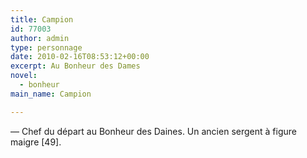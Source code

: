 ```yaml
---
title: Campion
id: 77003
author: admin
type: personnage
date: 2010-02-16T08:53:12+00:00
excerpt: Au Bonheur des Dames
novel:
  - bonheur
main_name: Campion

---
```

— Chef du départ au Bonheur des Daines. Un ancien sergent à figure maigre [49]. 